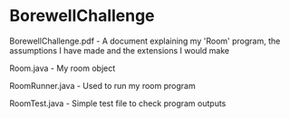 # BorewellChallenge

BorewellChallenge.pdf - A document explaining my 'Room' program, the assumptions I have made and the extensions I would make

Room.java - My room object

RoomRunner.java - Used to run my room program

RoomTest.java - Simple test file to check program outputs
